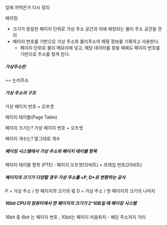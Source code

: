 앞에 까먹은거 다시 정리

페이징:

* 크기가 동일한 페이지 단위로 가상 주소 공간과 이에 매칭되는 물리 주소 공간을 관리
* 페이지 번호를 기반으로 가상 주소와 물리주소의 매핑 정보를 기록하고 사용한다.
  * 페이지 단위로 물리 메모리에 넣고, 해당 데이터를 찾을 때에도 페이지 번호를 기반으로 주소를 찾게 된다.


##### 가상주소란
== 논리주소

##### 가상 주소의 구조
가상 페이지 번호 + 오프셋

페이지 테이블(Page Table)


페이지 크기는? 가상 페이지 번호 + 오프셋

페이지 개수는? 말그대로 개수


##### 페이징 시스템에서 가상 주소와 페이지 테이블 항목

페이지 테이블 항목 (PTE) : 페이지 오프셋(12비트) + 프레임 번호(20비트)

##### 페이지의 크기가 다양할 경우 가상 주소를 <P, D>로 변환하는 공식

P = 가상 주소 / 한 페이지의 크기의 몫
D = 가상 주소 / 한 페이지의 크기의 나머지

##### 16bit CPU의 컴퓨터에서 한 페이지의 크기가 2^10B일 때 페이징 시스템

16bit 중 6bit 는 페이지 번호 , 10bit는 페이지 처음위치 - 해당 주소까지 거리








